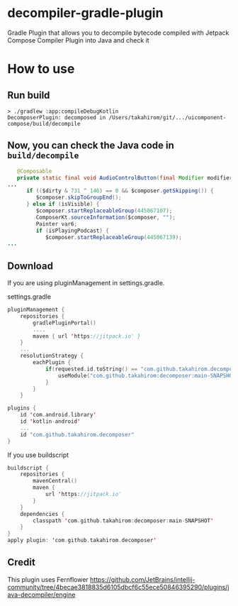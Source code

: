 # decompiler-gradle-plugin
Gradle Plugin that allows you to decompile bytecode compiled with Jetpack Compose Compiler Plugin into Java and check it

# How to use


## Run build

```
> ./gradlew :app:compileDebugKotlin
DecomposerPlugin: decomposed in /Users/takahirom/git/.../uicomponent-compose/build/decompile
```

## Now, you can check the Java code in `build/decompile`

```java
   @Composable
   private static final void AudioControlButton(final Modifier modifier, final boolean isVisible, final boolean isPlayingPodcast, Composer $composer, final int $changed) {
...
      if (($dirty & 731 ^ 146) == 0 && $composer.getSkipping()) {
         $composer.skipToGroupEnd();
      } else if (isVisible) {
         $composer.startReplaceableGroup(445067107);
         ComposerKt.sourceInformation($composer, "");
         Painter var6;
         if (isPlayingPodcast) {
            $composer.startReplaceableGroup(445067139);
...
```


## Download

If you are using pluginManagement in settings.gradle.

settings.gradle

```kotlin
pluginManagement {
    repositories {
        gradlePluginPortal()
        ....
        maven { url 'https://jitpack.io' }
    }
    ...
    resolutionStrategy {
        eachPlugin {
            if(requested.id.toString() == "com.github.takahirom.decomposer"){
                useModule("com.github.takahirom:decomposer:main-SNAPSHOT")
            }
        }
    }
```


```kotlin
plugins {
    id 'com.android.library'
    id 'kotlin-android'
    ...
    id "com.github.takahirom.decomposer"
}
```

If you use buildscript

```kotlin
buildscript {
    repositories {
        mavenCentral()
        maven {
            url 'https://jitpack.io'
        }
    }
    dependencies {
        classpath 'com.github.takahirom:decomposer:main-SNAPSHOT'
    }
}
apply plugin: 'com.github.takahirom.decomposer'
```


## Credit
This plugin uses Fernflower
https://github.com/JetBrains/intellij-community/tree/4becae3818835d6105dbcf6c55ece50846395290/plugins/java-decompiler/engine

